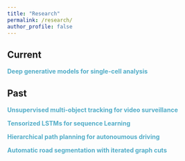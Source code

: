 ```yaml
---
title: "Research"
permalink: /research/
author_profile: false
---
```



## Current

**<span style="color:#52adc8">Deep generative models for single-cell analysis</span>**<br>


## Past

**<span style="color:#52adc8">Unsupervised multi-object tracking for video surveillance</span>**<br>

**<span style="color:#52adc8">Tensorized LSTMs for sequence Learning</span>**<br>

**<span style="color:#52adc8">Hierarchical path planning for autonoumous driving</span>**<br>

**<span style="color:#52adc8">Automatic road segmentation with iterated graph cuts</span>**<br>

